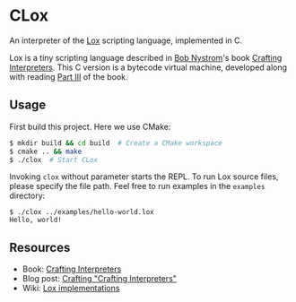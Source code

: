 # CLox

An interpreter of the [Lox](https://github.com/munificent/craftinginterpreters) scripting language, implemented in C.

Lox is a tiny scripting language described in [Bob Nystrom](https://stuffwithstuff.com/)'s book [Crafting Interpreters](https://craftinginterpreters.com/). This C version is a bytecode virtual machine, developed along with reading [Part III](https://craftinginterpreters.com/a-bytecode-virtual-machine.html) of the book.

## Usage

First build this project. Here we use CMake:

```bash
$ mkdir build && cd build  # Create a CMake workspace
$ cmake .. && make
$ ./clox  # Start CLox
```

Invoking `clox` without parameter starts the REPL. To run Lox source files, please specify the file path. Feel free to run examples in the `examples` directory:

```
$ ./clox ../examples/hello-world.lox
Hello, world!
```

## Resources

- Book: [Crafting Interpreters](https://craftinginterpreters.com/)
- Blog post: [Crafting "Crafting Interpreters"](http://journal.stuffwithstuff.com/2020/04/05/crafting-crafting-interpreters/)
- Wiki: [Lox implementations](https://github.com/munificent/craftinginterpreters/wiki/Lox-implementations)
